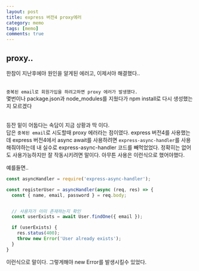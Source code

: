 ```yaml
---
layout: post
title: express 버전4 proxy에러
category: memo
tags: [memo]
comments: true
---
```


## proxy..

한참이 지난후에야 원인을 알게된 에러고, 이제서야 해결했다..<br/><br/>

`중복된 email로 회원가입을 하려고하면 proxy 에러가 발생했다.`<br />
몇번이나 package.json과 node_modules를 지웠다가 npm install로 다시 생성했는지 모르겠다<br/><br/>

등잔 밑이 어둡다는 속담이 지금 상황과 딱 이다.<br/>
답은 `중복된 email`로 시도할때 proxy 에러라는 점이였다. express 버전4를 사용했는데 express 버전4에서 async await를 사용하려면 `express-async-handler`를 사용해줘야하는데 내 실수로 express-async-handler 코드를 빼먹었었다. 정확히는 없어도 사용가능하지만 잘 작동시키려면 말이다. 아무튼 사용은 이런식으로 했어야했다.

예를들면..

```js
const asyncHandler = require('express-async-handler');

const registerUser = asyncHandler(async (req, res) => {
  const { name, email, password } = req.body;


  // 사용자가 이미 존재하는지 확인
  const userExists = await User.findOne({ email });

  if (userExists) {
    res.status(400);
    throw new Error('User already exists');
  }
}
```

이런식으로 말이다. 그렇게해야 new Error를 발생시킬수 있었다.

